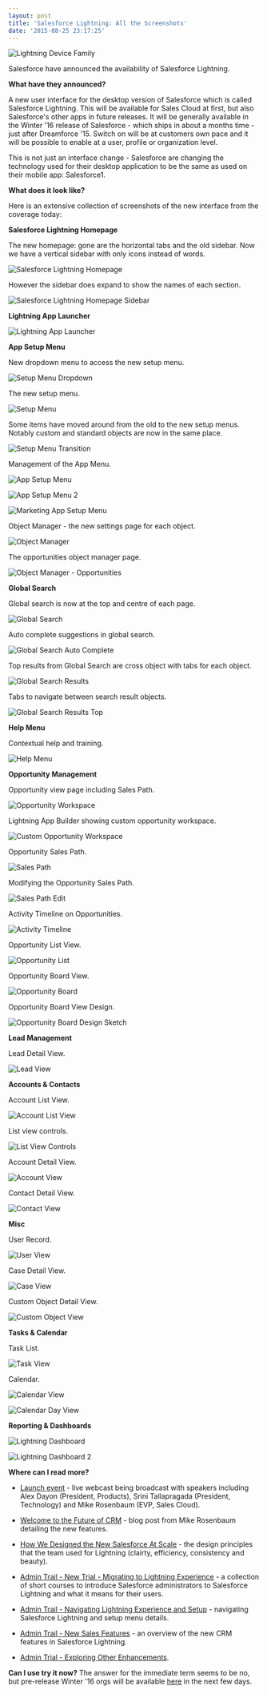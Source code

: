 ```yaml
---
layout: post
title: 'Salesforce Lightning: All the Screenshots'
date: '2015-08-25 23:17:25'
---
```


![Lightning Device Family](/assets/images/lightning-device-family.png)

Salesforce have announced the availability of Salesforce Lightning.

**What have they announced?**

A new user interface for the desktop version of Salesforce which is called Salesforce Lightning. This will be available for Sales Cloud at first, but also Salesforce's other apps in future releases. It will be generally available in the Winter '16 release of Salesforce - which ships in about a months time - just after Dreamforce '15. Switch on will be at customers own pace and it will be possible to enable at a user, profile or organization level.

This is not just an interface change - Salesforce are changing the technology used for their desktop application to be the same as used on their mobile app: Salesforce1.

**What does it look like?**

Here is an extensive collection of screenshots of the new interface from the coverage today:

**Salesforce Lightning Homepage**

The new homepage: gone are the horizontal tabs and the old sidebar. Now we have a vertical sidebar with only icons instead of words.

![Salesforce Lightning Homepage](/assets/images/lightning-home.png)

However the sidebar does expand to show the names of each section.

![Salesforce Lightning Homepage Sidebar](/assets/images/lightning-homepage-sidebar.png)

**Lightning App Launcher**

![Lightning App Launcher](/assets/images/lightning-app-launcher.png)

**App Setup Menu**

New dropdown menu to access the new setup menu.

![Setup Menu Dropdown](/assets/images/lightning-setup-menu-dropdown.png)

The new setup menu.

![Setup Menu](/assets/images/lightning-setup-menu.png)

Some items have moved around from the old to the new setup menus. Notably custom and standard objects are now in the same place.

![Setup Menu Transition](/assets/images/lightning-setup-menu-transition.png)

Management of the App Menu.

![App Setup Menu](/assets/images/lightning-app-menu-setup.png)

![App Setup Menu 2](/assets/images/lightning-setup-app-menu.png)

![Marketing App Setup Menu](/assets/images/lightning-marketing-app.png)

Object Manager - the new settings page for each object.

![Object Manager](/assets/images/lightning-object-manager.png)

The opportunities object manager page.

![Object Manager - Opportunities](/assets/images/lightning-opportunity-setup.png)

**Global Search**

Global search is now at the top and centre of each page.

![Global Search](/assets/images/lightning-global-search.png)

Auto complete suggestions in global search.

![Global Search Auto Complete](/assets/images/lightning-global-search-auto-complete.png)

Top results from Global Search are cross object with tabs for each object.

![Global Search Results](/assets/images/lightning-global-search-results.png)

Tabs to navigate between search result objects.

![Global Search Results Top](/assets/images/lightning-global-search-top-results.png)

**Help Menu**

Contextual help and training.

![Help Menu](/assets/images/lightning-help-menu.png)

**Opportunity Management**

Opportunity view page including Sales Path.

![Opportunity Workspace](/assets/images/lightning-opportunity-workspace.png)

Lightning App Builder showing custom opportunity workspace.

![Custom Opportunity Workspace](/assets/images/lightning-app-builder.jpg)

Opportunity Sales Path.

![Sales Path](/assets/images/lightning-sales-path.png)

Modifying the Opportunity Sales Path.

![Sales Path Edit](/assets/images/lightning-opportunity-sales-path-edit.png)

Activity Timeline on Opportunities.

![Activity Timeline](/assets/images/lightning-activity-timeline.png)

Opportunity List View.

![Opportunity List](/assets/images/lightning-opportunity-list.png)

Opportunity Board View.

![Opportunity Board](/assets/images/lightning-opportunity-board.png)

Opportunity Board View Design.

![Opportunity Board Design Sketch](/assets/images/lightning-sketch-1.png)

**Lead Management**

Lead Detail View.

![Lead View](/assets/images/lightning-lead-view.png)

**Accounts & Contacts**

Account List View.

![Account List View](/assets/images/lightning-account-list-view.png)

List view controls.

![List View Controls](/assets/images/lightning-list-view.png)

Account Detail View.

![Account View](/assets/images/lightning-account-view.png)

Contact Detail View.

![Contact View](/assets/images/lightning-contact-view.png)

**Misc**

User Record.

![User View](/assets/images/lightning-user-view.png)

Case Detail View.

![Case View](/assets/images/lightning-case-view.png)

Custom Object Detail View.

![Custom Object View](/assets/images/lightning-custom-object-view.png)

**Tasks & Calendar**

Task List.

![Task View](/assets/images/lightning-task-view.png)

Calendar.

![Calendar View](/assets/images/lightning-calendar-view.png)

![Calendar Day View](/assets/images/lightning-calendar-view-day.png)

**Reporting & Dashboards**

![Lightning Dashboard](/assets/images/lightning-dashboard.jpg)

![Lightning Dashboard 2](/assets/images/lightning-dashboard-imac.png)


**Where can I read more?**

* [Launch event](http://www.salesforce.com/events/global-preview/agenda/)  - live webcast being broadcast with speakers including Alex Dayon (President, Products), Srini Tallapragada (President, Technology) and Mike Rosenbaum (EVP, Sales Cloud).

* [Welcome to the Future of CRM](https://www.salesforce.com/blog/2015/08/future-of-crm-salesforce-lightning.html) - blog post from Mike Rosenbaum detailing the new features.

* [How We Designed the New Salesforce At Scale](https://www.salesforce.com/blog/2015/08/how-we-designed-the-new-salesforce-at-scale.html) - the design principles that the team used for Lightning (clairty, efficiency, consistency and beauty).

* [Admin Trail - New Trial - Migrating to Lightning Experience](https://developer.salesforce.com/trailhead/trail/lex_admin_migration?utm_campaign=lightning_launch&pop=true) - a collection of short courses to introduce Salesforce administrators to Salesforce Lightning and what it means for their users.

* [Admin Trail - Navigating Lightning Experience and Setup](https://developer.salesforce.com/trailhead/lex_admin_migration/lex_migration_whatsnew/lex_migration_whatsnew_nav_setup) - navigating Salesforce Lightning and setup menu details.

* [Admin Trail - New Sales Features](https://developer.salesforce.com/trailhead/lex_admin_migration/lex_migration_whatsnew/lex_migration_whatsnew_crm) - an overview of the new CRM features in Salesforce Lightning.

* [Admin Trial - Exploring Other Enhancements](https://developer.salesforce.com/trailhead/lex_admin_migration/lex_migration_whatsnew/lex_migration_whatsnew_more).



**Can I use try it now?** 
The answer for the immediate term seems to be no, but pre-release Winter '16 orgs will be available [here](https://www.salesforce.com/form/signup/prerelease-winter16.jsp) in the next few days.